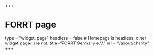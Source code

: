 +++
# FORRT page
type = "widget_page"
headless = false  # Homepage is headless, other widget pages are not.
title="FORRT Germany e.V."
url = "/about/charity"
+++

